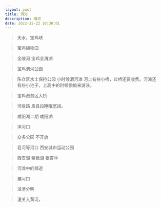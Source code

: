 ```yaml
---
layout: post
title: 渭河
description: 渭河
date: 2022-12-22 10:30:01
---
```


> 天水，宝鸡峡

> 宝鸡植物园

> 金陵河 宝鸡金渭湖

> 宝鸡渭河公园

> 陈仓区水土保持公园 小时候渭河滩 河上有些小桥，过桥还要收费。河滩还有些小池子，上高中的时候偷偷来游泳。

> 宝鸡港务区大桥

> 河堤路 眉县段睡眠宽阔。

> 咸阳湖二期 咸阳湖

> 沣河口

> 众多公园 不开放

> 皂河等河口  西安城市运动公园

> 西安湖 紫微湖 银杏林

> 河滩中的绿道

> 灞河口

> 泾渭分明

> 潼关入黄河。
